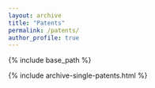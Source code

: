 ```yaml
---
layout: archive
title: "Patents"
permalink: /patents/
author_profile: true
---
```




{% include base_path %}


{% include archive-single-patents.html %}

